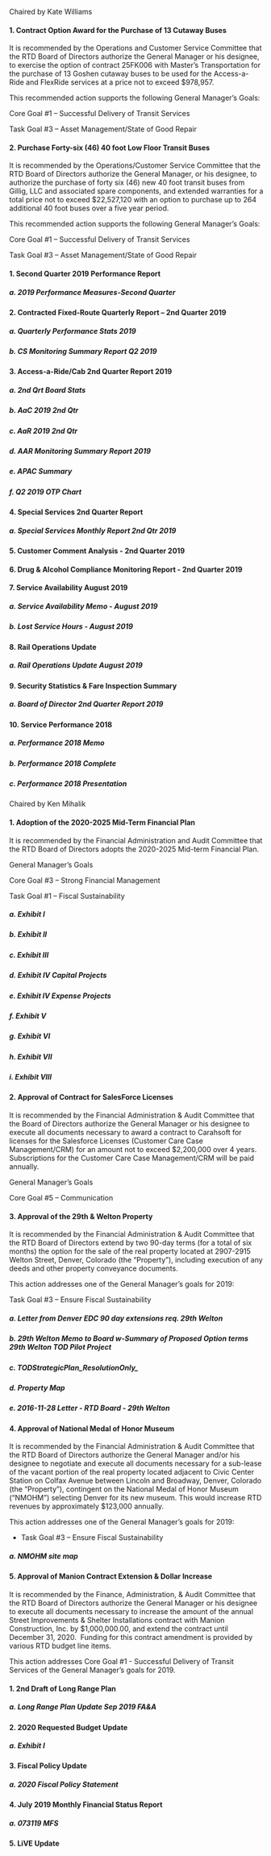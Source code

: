 Chaired by Kate Williams

#### 1. Contract Option Award for the Purchase of 13 Cutaway Buses

It is recommended by the Operations and Customer Service Committee that the RTD Board of Directors authorize the General Manager or his designee, to exercise the option of contract 25FK006 with Master’s Transportation for the purchase of 13 Goshen cutaway buses to be used for the Access-a-Ride and FlexRide services at a price not to exceed $978,957.

This recommended action supports the following General Manager’s Goals:

Core Goal #1 – Successful Delivery of Transit Services

Task Goal #3 – Asset Management/State of Good Repair

#### 2. Purchase Forty-six (46) 40 foot Low Floor Transit Buses

It is recommended by the Operations/Customer Service Committee that the RTD Board of Directors authorize the General Manager, or his designee, to authorize the purchase of forty six (46) new 40 foot transit buses from Gillig, LLC and associated spare components, and extended warranties for a total price not to exceed $22,527,120 with an option to purchase up to 264 additional 40 foot buses over a five year period.

This recommended action supports the following General Manager’s Goals:

Core Goal #1 – Successful Delivery of Transit Services

Task Goal #3 – Asset Management/State of Good Repair

#### 1. Second Quarter 2019 Performance Report

##### a. 2019 Performance Measures-Second Quarter

#### 2. Contracted Fixed-Route Quarterly Report – 2nd Quarter 2019

##### a. Quarterly Performance Stats 2019

##### b. CS Monitoring Summary Report Q2 2019

#### 3. Access-a-Ride/Cab 2nd Quarter Report 2019

##### a. 2nd Qrt Board Stats

##### b. AaC 2019 2nd Qtr

##### c. AaR 2019 2nd Qtr

##### d. AAR Monitoring Summary Report 2019

##### e. APAC Summary

##### f. Q2 2019 OTP Chart

#### 4. Special Services 2nd Quarter Report

##### a. Special Services Monthly Report 2nd Qtr 2019

#### 5. Customer Comment Analysis - 2nd Quarter 2019

#### 6. Drug & Alcohol Compliance Monitoring Report - 2nd Quarter 2019

#### 7. Service Availability August 2019

##### a. Service Availability Memo - August 2019

##### b. Lost Service Hours - August 2019

#### 8. Rail Operations Update

##### a. Rail Operations Update August 2019

#### 9. Security Statistics & Fare Inspection Summary

##### a. Board of Director 2nd Quarter Report 2019

#### 10. Service Performance 2018

##### a. Performance 2018 Memo

##### b. Performance 2018 Complete

##### c. Performance 2018 Presentation

Chaired by Ken Mihalik

#### 1. Adoption of the 2020-2025 Mid-Term Financial Plan

It is recommended by the Financial Administration and Audit Committee that the RTD Board of Directors adopts the 2020-2025 Mid-term Financial Plan.

General Manager’s Goals

Core Goal #3 – Strong Financial Management

Task Goal #1 – Fiscal Sustainability

##### a. Exhibit I

##### b. Exhibit II

##### c. Exhibit III

##### d. Exhibit IV Capital Projects

##### e. Exhibit IV Expense Projects

##### f. Exhibit V

##### g. Exhibit VI

##### h. Exhibit VII

##### i. Exhibit VIII

#### 2. Approval of Contract for SalesForce Licenses

It is recommended by the Financial Administration & Audit Committee that the Board of Directors authorize the General Manager or his designee to execute all documents necessary to award a contract to Carahsoft for licenses for the Salesforce Licenses (Customer Care Case Management/CRM) for an amount not to exceed $2,200,000 over 4 years. Subscriptions for the Customer Care Case Management/CRM will be paid annually.

General Manager’s Goals

Core Goal #5 – Communication

#### 3. Approval of the 29th & Welton Property

It is recommended by the Financial Administration & Audit Committee that the RTD Board of Directors extend by two 90-day terms (for a total of six months) the option for the sale of the real property located at 2907-2915 Welton Street, Denver, Colorado (the “Property”), including execution of any deeds and other property conveyance documents.

This action addresses one of the General Manager’s goals for 2019:

Task Goal #3 – Ensure Fiscal Sustainability

##### a. Letter from Denver EDC 90 day extensions req. 29th Welton

##### b. 29th  Welton Memo to Board w-Summary of Proposed Option terms 29th  Welton TOD Pilot Project

##### c. TODStrategicPlan_ResolutionOnly_

##### d. Property Map

##### e. 2016-11-28 Letter - RTD Board - 29th Welton

#### 4. Approval of National Medal of Honor Museum

It is recommended by the Financial Administration & Audit Committee that the RTD Board of Directors authorize the General Manager and/or his designee to negotiate and execute all documents necessary for a sub-lease of the vacant portion of the real property located adjacent to Civic Center Station on Colfax Avenue between Lincoln and Broadway, Denver, Colorado (the “Property”), contingent on the National Medal of Honor Museum (“NMOHM”) selecting Denver for its new museum. This would increase RTD revenues by approximately $123,000 annually.

This action addresses one of the General Manager’s goals for 2019:

- Task Goal #3 – Ensure Fiscal Sustainability

##### a. NMOHM site map

#### 5. Approval of Manion Contract Extension & Dollar Increase

It is recommended by the Finance, Administration, & Audit Committee that the RTD Board of Directors authorize the General Manager or his designee to execute all documents necessary to increase the amount of the annual Street Improvements & Shelter Installations contract with Manion Construction, Inc. by $1,000,000.00, and extend the contract until December 31, 2020.  Funding for this contract amendment is provided by various RTD budget line items.

This action addresses Core Goal #1 - Successful Delivery of Transit Services of the General Manager’s goals for 2019.

#### 1. 2nd Draft of Long Range Plan

##### a. Long Range Plan Update Sep 2019 FA&A

#### 2. 2020 Requested Budget Update

##### a. Exhibit I

#### 3. Fiscal Policy Update

##### a. 2020 Fiscal Policy Statement

#### 4. July 2019 Monthly Financial Status Report

##### a. 073119 MFS

#### 5. LiVE Update